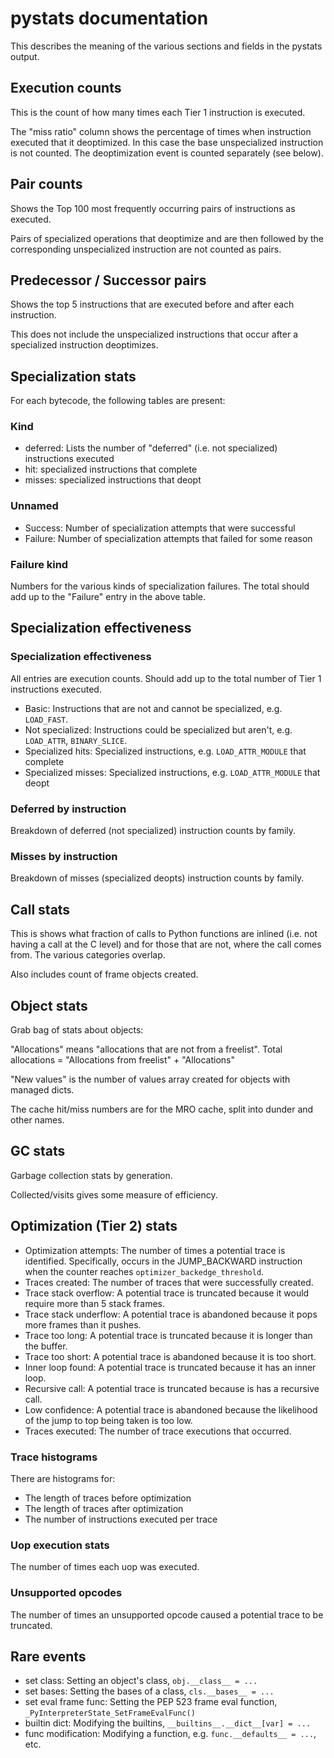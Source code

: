 # pystats documentation

This describes the meaning of the various sections and fields in the pystats output.

## Execution counts

This is the count of how many times each Tier 1 instruction is executed.

The "miss ratio" column shows the percentage of times when instruction executed that it deoptimized. In this case the base unspecialized instruction is not counted. The deoptimization event is counted separately (see below).

## Pair counts

Shows the Top 100 most frequently occurring pairs of instructions as executed.

Pairs of specialized operations that deoptimize and are then followed by the corresponding unspecialized instruction are not counted as pairs.

## Predecessor / Successor pairs

Shows the top 5 instructions that are executed before and after each instruction.

This does not include the unspecialized instructions that occur after a specialized instruction deoptimizes.

## Specialization stats

For each bytecode, the following tables are present:

### Kind

- deferred: Lists the number of "deferred" (i.e. not specialized) instructions
  executed
- hit: specialized instructions that complete
- misses: specialized instructions that deopt

### Unnamed

- Success: Number of specialization attempts that were successful
- Failure: Number of specialization attempts that failed for some reason

### Failure kind

Numbers for the various kinds of specialization failures.
The total should add up to the "Failure" entry in the above table.

## Specialization effectiveness

### Specialization effectiveness

All entries are execution counts. Should add up to the total number of Tier 1
instructions executed.

- Basic: Instructions that are not and cannot be specialized, e.g. `LOAD_FAST`.
- Not specialized: Instructions could be specialized but aren't, e.g.
  `LOAD_ATTR`, `BINARY_SLICE`.
- Specialized hits: Specialized instructions, e.g. `LOAD_ATTR_MODULE` that
  complete
- Specialized misses: Specialized instructions, e.g. `LOAD_ATTR_MODULE` that
  deopt

### Deferred by instruction

Breakdown of deferred (not specialized) instruction counts by family.

### Misses by instruction

Breakdown of misses (specialized deopts) instruction counts by family.

## Call stats

This is shows what fraction of calls to Python functions are inlined (i.e. not
having a call at the C level) and for those that are not, where the call comes
from. The various categories overlap.

Also includes count of frame objects created.

## Object stats

Grab bag of stats about objects:

"Allocations" means "allocations that are not from a freelist". Total
allocations = "Allocations from freelist" + "Allocations"

"New values" is the number of values array created for objects with managed
dicts.

The cache hit/miss numbers are for the MRO cache, split into dunder and other
names.

## GC stats

Garbage collection stats by generation.

Collected/visits gives some measure of efficiency.

## Optimization (Tier 2) stats

- Optimization attempts: The number of times a potential trace is identified.
  Specifically, occurs in the JUMP_BACKWARD instruction when the counter reaches
  `optimizer_backedge_threshold`.
- Traces created: The number of traces that were successfully created.
- Trace stack overflow: A potential trace is truncated because it would require
  more than 5 stack frames.
- Trace stack underflow: A potential trace is abandoned because it pops more
  frames than it pushes.
- Trace too long: A potential trace is truncated because it is longer than the buffer.
- Trace too short: A potential trace is abandoned because it is too short.
- Inner loop found: A potential trace is truncated because it has an inner loop.
- Recursive call: A potential trace is truncated because is has a recursive
  call.
- Low confidence: A potential trace is abandoned because the likelihood of the
  jump to top being taken is too low.
- Traces executed: The number of trace executions that occurred.

### Trace histograms

There are histograms for:

- The length of traces before optimization
- The length of traces after optimization
- The number of instructions executed per trace

### Uop execution stats

The number of times each uop was executed.

### Unsupported opcodes

The number of times an unsupported opcode caused a potential trace to be truncated.

## Rare events

- set class: Setting an object's class, `obj.__class__ = ...`
- set bases: Setting the bases of a class, `cls.__bases__ = ...`
- set eval frame func: Setting the PEP 523 frame eval function,
  `_PyInterpreterState_SetFrameEvalFunc()`
- builtin dict: Modifying the builtins, `__builtins__.__dict__[var] = ...`
- func modification: Modifying a function, e.g. `func.__defaults__ = ...`, etc.
